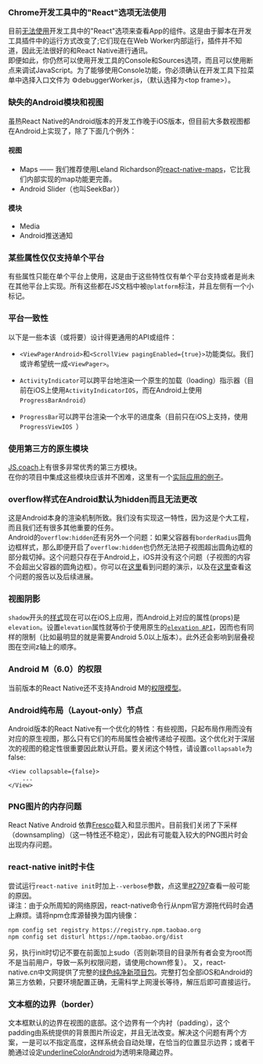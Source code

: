 ### Chrome开发工具中的"React"选项无法使用
目前[无法使用](https://github.com/facebook/react-devtools/issues/229)开发工具中的"React"选项来查看App的组件。这是由于脚本在开发工具插件中的运行方式改变了;它们现在在Web Worker内部运行，插件并不知道，因此无法很好的和React Native进行通讯。  
即便如此，你仍然可以使用开发工具的Console和Sources选项，而且可以使用断点来调试JavaScript。为了能够使用Console功能，你必须确认在开发工具下拉菜单中选择入口文件为 ⚙debuggerWorker.js，（默认选择为&lt;top frame&gt;）。


### 缺失的Android模块和视图

虽热React Native的Android版本的开发工作晚于iOS版本，但目前大多数视图都在Android上实现了，除了下面几个例外：

#### 视图

- Maps —— 我们推荐使用Leland Richardson的[react-native-maps](https://github.com/lelandrichardson/react-native-maps)，它比我们内部实现的map功能更完善。  
- Android Slider（也叫SeekBar））  


#### 模块  
- Media  
- Android推送通知  


### 某些属性仅仅支持单个平台

有些属性只能在单个平台上使用，这是由于这些特性仅有单个平台支持或者是尚未在其他平台上实现。所有这些都在JS文档中被`@platform`标注，并且左侧有一个小标记。

### 平台一致性
以下是一些本该（或将要）设计得更通用的API或组件：

- `<ViewPagerAndroid>`和`<ScrollView pagingEnabled={true}>`功能类似。我们或许希望统一成`<ViewPager>`。

- `ActivityIndicator`可以跨平台地渲染一个原生的加载（loading）指示器（目前在iOS上使用`ActivityIndicatorIOS`，而在Android上使用`ProgressBarAndroid`）

- `ProgressBar`可以跨平台渲染一个水平的进度条（目前只在iOS上支持，使用`ProgressViewIOS `） 


### 使用第三方的原生模块

[JS.coach](https://js.coach/react-native)上有很多非常优秀的第三方模块。  
在你的项目中集成这些模块应该并不困难，这里有一个[实际应用的例子](https://github.com/apptailor/react-native-google-signin)。

### overflow样式在Android默认为hidden而且无法更改

这是Android本身的渲染机制所致。我们没有实现这一特性，因为这是个大工程，而且我们还有很多其他重要的任务。  
Android的`overflow:hidden`还有另外一个问题：如果父容器有`borderRadius`圆角边框样式，那么即便开启了`overflow:hidden`也仍然无法把子视图超出圆角边框的部分裁切掉。这个问题只存在于Android上，iOS并没有这个问题（子视图的内容不会超出父容器的圆角边框）。你可以在[这里](https://rnplay.org/apps/BlGjdQ)看到问题的演示，以及在[这里](https://github.com/facebook/react-native/issues/3198)查看这个问题的报告以及后续进展。

### 视图阴影

`shadow`开头的[样式](view.html#style)现在可以在iOS上应用，而Android上对应的属性(props)是`elevation`。设置`elevation`属性就等价于使用原生的[`elevation API`](https://developer.android.com/training/material/shadows-clipping.html#Elevation)，因而也有同样的限制（比如最明显的就是需要Android 5.0以上版本）。此外还会影响到层叠视图在空间z轴上的顺序。  

### Android M（6.0）的权限

当前版本的React Native还不支持Android M的[权限模型](http://developer.android.com/training/permissions/requesting.html)。

### Android纯布局（Layout-only）节点

Android版本的React Native有一个优化的特性：有些视图，只起布局作用而没有对应的原生视图，那么只有它们的布局属性会被传递给子视图。这个优化对于深层次的视图的稳定性很重要因此默认开启。要关闭这个特性，请设置`collapsable`为false:  

```
<View collapsable={false}>
    ...
</View>
```

### PNG图片的内存问题
React Native Android 依靠[Fresco](https://github.com/facebook/fresco)载入和显示图片。目前我们关闭了下采样（downsampling）（这一特性还不稳定），因此有可能载入较大的PNG图片时会出现内存问题。  

### react-native init时卡住

尝试运行`react-native init`时加上`--verbose`参数，点这里[#2797](https://github.com/facebook/react-native/issues/2797)查看一般可能的原因。  
译注：由于众所周知的网络原因，react-native命令行从npm官方源拖代码时会遇上麻烦。请将npm仓库源替换为国内镜像：  

```
npm config set registry https://registry.npm.taobao.org
npm config set disturl https://npm.taobao.org/dist
```
另，执行init时切记不要在前面加上sudo（否则新项目的目录所有者会变为root而不是当前用户，导致一系列权限问题，请使用chown修复）。
又，react-native.cn中文网提供了完整的[绿色纯净新项目包](http://bbs.reactnative.cn/topic/11)。完整打包全部iOS和Android的第三方依赖，只要环境配置正确，无需科学上网漫长等待，解压后即可直接运行。

### 文本框的边界（border）

文本框默认的边界在视图的底部。这个边界有一个内衬（padding），这个padding由系统提供的背景图片所设定，并且无法改变。解决这个问题有两个方案，一是可以不指定高度，这样系统会自动处理，在恰当的位置显示边界；或者干脆通过设定[underlineColorAndroid](textinput.html#underlinecolorandroid)为透明来隐藏边界。
